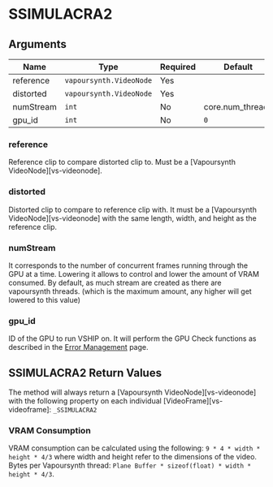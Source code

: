 # SSIMULACRA2

## Arguments

Name | Type | Required | Default
--- | --- | --- | ---
reference | `vapoursynth.VideoNode` | Yes
distorted | `vapoursynth.VideoNode` | Yes
numStream | `int` | No | core.num_threads
gpu_id | `int` | No | `0`

### reference

Reference clip to compare distorted clip to. Must be a [Vapoursynth VideoNode][vs-videonode].

### distorted

Distorted clip to compare to reference clip with. It must be a [Vapoursynth VideoNode][vs-videonode] with the same length, width, and height as the reference clip.

### numStream

It corresponds to the number of concurrent frames running through the GPU at a time. Lowering it allows to control and lower the amount of VRAM consumed. By default, as much stream are created as there are vapoursynth threads. (which is the maximum amount, any higher will get lowered to this value)

### gpu_id

ID of the GPU to run VSHIP on. It will perform the GPU Check functions as described in the [Error Management][wiki-error-management] page.

## SSIMULACRA2 Return Values

The method will always return a [Vapoursynth VideoNode][vs-videonode] with the following property on each individual [VideoFrame][vs-videoframe]: `_SSIMULACRA2`

### VRAM Consumption

VRAM consumption can be calculated using the following: `9 * 4 * width * height * 4/3` where width and height refer to the dimensions of the video. Bytes per Vapoursynth thread: `Plane Buffer * sizeof(float) * width * height * 4/3`.

[wiki-error-management]: Vship-Error-Managment.md